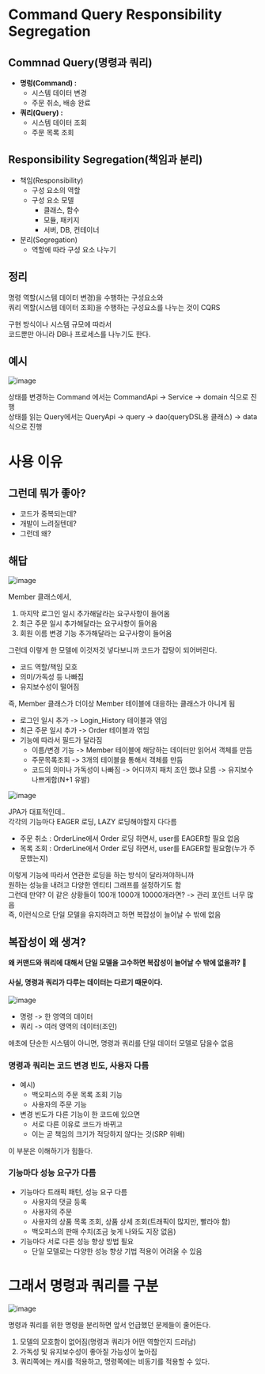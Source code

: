 # Command Query Responsibility Segregation    

## Commnad Query(명령과 쿼리)   

* **명렁(Command) :** 
   * 시스템 데이터 변경 
   * 주문 취소, 배송 완료  
* **쿼리(Query) :**
   * 시스템 데이터 조회 
   * 주문 목록 조회  

## Responsibility Segregation(책임과 분리)

* 책임(Responsibility)
    * 구성 요소의 역할 
    * 구성 요소 모델
        * 클래스, 함수
        * 모듈, 패키지
        * 서버, DB, 컨테이너  
* 분리(Segregation) 
    * 역할에 따라 구성 요소 나누기 

## 정리 
   
명령 역할(시스템 데이터 변경)을 수행하는 구성요소와        
쿼리 역할(시스템 데이터 조회)을 수행하는 구성요소를 나누는 것이 CQRS         
    
구현 방식이나 시스템 규모에 따라서       
코드뿐만 아니라 DB나 프로세스를 나누기도 한다.    

## 예시    
  
![image](https://user-images.githubusercontent.com/50267433/137579351-b0e6107f-4162-45cc-a1b3-8dd1803249d6.png)    
   
상태를 변경하는 Command 에서는 CommandApi -> Service -> domain 식으로 진행   
상태를 읽는 Query에서는 QueryApi -> query -> dao(queryDSL용 클래스) -> data 식으로 진행   

# 사용 이유 
## 그런데 뭐가 좋아?   

* 코드가 중복되는데?   
* 개발이 느려질텐데?      
* 그런데 왜?    

## 해답   
  
![image](https://user-images.githubusercontent.com/50267433/137578420-e126b42f-ed16-45c1-a0e2-a21c54226afb.png)

Member 클래스에서, 
  
1. 마지막 로그인 일시 추가해달라는 요구사항이 들어옴        
2. 최근 주문 일시 추가해달라는 요구사항이 들어옴        
3. 회원 이름 변경 기능 추가해달라는 요구사항이 들어옴     

그런데 이렇게 한 모델에 이것저것 넣다보니까 코드가 잡탕이 되어버린다.    
* 코드 역할/책임 모호   
* 의미/가독성 등 나빠짐   
* 유지보수성이 떨어짐      

즉, Member 클래스가 더이상 Member 테이블에 대응하는 클래스가 아니게 됨     
* 로그인 일시 추가 -> Login_History 테이블과 엮임 
* 최근 주문 일시 추가 -> Order 테이블과 엮임   
* 기능에 따라서 필드가 달라짐 
    * 이름/변경 기능 -> Member 테이블에 해당하는 데이터만 읽어서 객체를 만듬 
    * 주문목록조회 -> 3개의 테이블을 통해서 객체를 만듬 
    * 코드의 의미나 가독성이 나빠짐 -> 어디까지 패치 조인 했냐 모름 -> 유지보수 나쁘게함(N+1 유발)
      
![image](https://user-images.githubusercontent.com/50267433/137578783-7b3ccab8-14cb-4d33-b94b-1222daabcbae.png)  
       
JPA가 대표적인데..        
각각의 기능마다 EAGER 로딩, LAZY 로딩해야할지 다다름   
      
* 주문 취소 : OrderLine에서 Order 로딩 하면서, user를 EAGER할 필요 없음   
* 목록 조회 : OrderLine에서 Order 로딩 하면서, user를 EAGER할 필요함(누가 주문했는지)      
         
이렇게 기능에 따라서 연관한 로딩을 하는 방식이 달라져야하니까      
원하는 성능을 내려고 다양한 엔티티 그래프를 설정하기도 함       
그런데 만약? 이 같은 상황들이 100개 1000개 10000개라면? -> 관리 포인트 너무 많음       
즉, 이런식으로 단일 모델을 유지하려고 하면 복잡성이 늘어날 수 밖에 없음      

## 복잡성이 왜 생겨?   
**왜 커맨드와 쿼리에 대해서 단일 모델을 고수하면 복잡성이 늘어날 수 밖에 없을까? 🤔**      

#### 사실, 명령과 쿼리가 다루는 데이터는 다르기 때문이다.    

![image](https://user-images.githubusercontent.com/50267433/137579069-19dbfb4a-6eef-416c-a8a4-95046683c1b7.png)
   
* 명령 -> 한 영역의 데이터     
* 쿼리 -> 여러 영역의 데이터(조인)     

애초에 단순한 시스템이 아니면, 명령과 쿼리를 단일 데이터 모델로 담을수 없음    

### 명령과 쿼리는 코드 변경 빈도, 사용자 다름 
 
* 예시)   
    * 백오피스의 주문 목록 조회 기능     
    * 사용자의 주문 기능  
* 변경 빈도가 다른 기능이 한 코드에 있으면    
    * 서로 다른 이유로 코드가 바뀌고      
    * 이는 곧 책임의 크기가 적당하지 않다는 것(SRP 위배)  

이 부분은 이해하기가 힘들다.  

### 기능마다 성능 요구가 다름 

* 기능마다 트래픽 패턴, 성능 요구 다름   
    * 사용자의 댓글 등록
    * 사용자의 주문
    * 사용자의 상품 목록 조회, 상품 상세 조회(트래픽이 많지만, 빨라야 함) 
    * 백오피스의 판매 수치(조금 늦게 나와도 지장 없음) 
* 기능마다 서로 다른 성능 향상 방법 필요  
    * 단일 모델로는 다양한 성능 향상 기법 적용이 어려울 수 있음  

# 그래서 명령과 쿼리를 구분 
   
![image](https://user-images.githubusercontent.com/50267433/137579805-464679c3-49dc-429d-9aea-5522f07e6574.png)   
  
명령과 쿼리를 위한 명령을 분리하면 앞서 언급했던 문제들이 줄어든다.   
  
1. 모델의 모호함이 없어짐(명령과 쿼리가 어떤 역할인지 드러남)       
2. 가독성 및 유지보수성이 좋아질 가능성이 높아짐   
3. 쿼리쪽에는 캐시를 적용하고, 명령쪽에는 비동기를 적용할 수 있다.     



